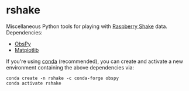rshake
======

Miscellaneous Python tools for playing with
[Raspberry Shake](https://raspberryshake.org/) data. Dependencies:

* [ObsPy](https://docs.obspy.org/)
* [Matplotlib](https://matplotlib.org/)

If you're using [conda](https://docs.conda.io/en/latest/) (recommended), you
can create and activate a new environment containing the above dependencies
via:
```
conda create -n rshake -c conda-forge obspy
conda activate rshake
```
